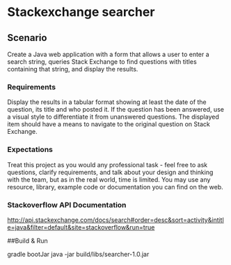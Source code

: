 # Stackexchange searcher

## Scenario
Create a Java web application with a form that allows a user to enter a search string, queries Stack Exchange 
to find questions with titles containing that string, and display the results.

### Requirements
Display the results in a tabular format showing at least the date of the question, its title and who posted it.
If the question has been answered, use a visual style to differentiate it from unanswered questions.
The displayed item should have a means to navigate to the original question on Stack Exchange.

### Expectations
Treat this project as you would any professional task - feel free to ask questions, clarify requirements, 
and talk about your design and thinking with the team, but as in the real world, time is limited.
You may use any resource, library, example code or documentation you can find on the web.


### Stackoverflow API Documentation
http://api.stackexchange.com/docs/search#order=desc&sort=activity&intitle=java&filter=default&site=stackoverflow&run=true

##Build & Run

gradle bootJar
java -jar build/libs/searcher-1.0.jar
